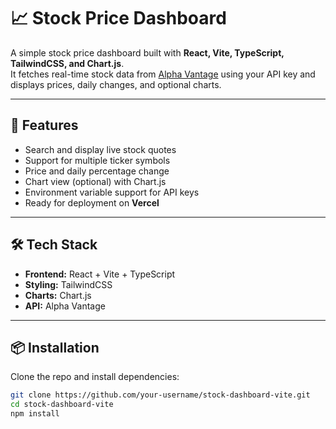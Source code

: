 # 📈 Stock Price Dashboard

A simple stock price dashboard built with **React, Vite, TypeScript, TailwindCSS, and Chart.js**.  
It fetches real-time stock data from [Alpha Vantage](https://www.alphavantage.co/) using your API key and displays prices, daily changes, and optional charts.

---

## 🚀 Features
- Search and display live stock quotes  
- Support for multiple ticker symbols  
- Price and daily percentage change  
- Chart view (optional) with Chart.js  
- Environment variable support for API keys  
- Ready for deployment on **Vercel**  

---

## 🛠️ Tech Stack
- **Frontend:** React + Vite + TypeScript  
- **Styling:** TailwindCSS  
- **Charts:** Chart.js  
- **API:** Alpha Vantage  

---

## 📦 Installation

Clone the repo and install dependencies:

```bash
git clone https://github.com/your-username/stock-dashboard-vite.git
cd stock-dashboard-vite
npm install
